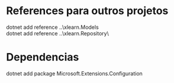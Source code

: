 # References para outros projetos
dotnet add reference ..\xlearn.Models\
dotnet add reference ..\xlearn.Repository\

# Dependencias 
dotnet add package Microsoft.Extensions.Configuration